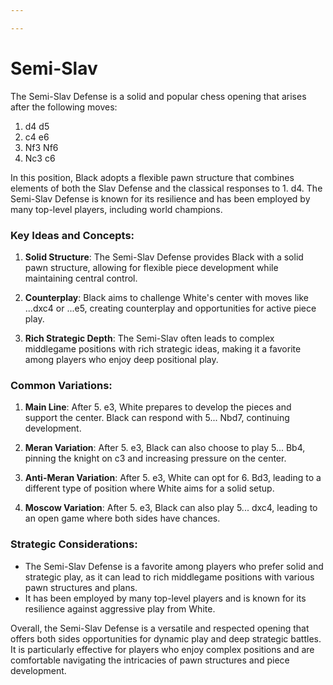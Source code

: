 ```yaml
---

---
```

# Semi-Slav

The Semi-Slav Defense is a solid and popular chess opening that arises after the following moves:

1. d4 d5  
2. c4 e6  
3. Nf3 Nf6  
4. Nc3 c6

In this position, Black adopts a flexible pawn structure that combines elements of both the Slav Defense and the classical responses to 1. d4. The Semi-Slav Defense is known for its resilience and has been employed by many top-level players, including world champions.

### Key Ideas and Concepts:

1. **Solid Structure**: The Semi-Slav Defense provides Black with a solid pawn structure, allowing for flexible piece development while maintaining central control.

2. **Counterplay**: Black aims to challenge White's center with moves like ...dxc4 or ...e5, creating counterplay and opportunities for active piece play.

3. **Rich Strategic Depth**: The Semi-Slav often leads to complex middlegame positions with rich strategic ideas, making it a favorite among players who enjoy deep positional play.

### Common Variations:

1. **Main Line**: After 5. e3, White prepares to develop the pieces and support the center. Black can respond with 5... Nbd7, continuing development.

2. **Meran Variation**: After 5. e3, Black can also choose to play 5... Bb4, pinning the knight on c3 and increasing pressure on the center.

3. **Anti-Meran Variation**: After 5. e3, White can opt for 6. Bd3, leading to a different type of position where White aims for a solid setup.

4. **Moscow Variation**: After 5. e3, Black can also play 5... dxc4, leading to an open game where both sides have chances.

### Strategic Considerations:

- The Semi-Slav Defense is a favorite among players who prefer solid and strategic play, as it can lead to rich middlegame positions with various pawn structures and plans.
- It has been employed by many top-level players and is known for its resilience against aggressive play from White.

Overall, the Semi-Slav Defense is a versatile and respected opening that offers both sides opportunities for dynamic play and deep strategic battles. It is particularly effective for players who enjoy complex positions and are comfortable navigating the intricacies of pawn structures and piece development.